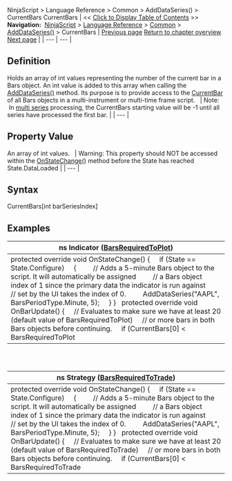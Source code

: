 ﻿
NinjaScript > Language Reference > Common > AddDataSeries() > CurrentBars
CurrentBars
| << [Click to Display Table of Contents](currentbars.md) >> **Navigation:**     [NinjaScript](ninjascript-1.md) > [Language Reference](language_reference_wip-1.md) > [Common](common-1.md) > [AddDataSeries()](adddataseries-1.md) > CurrentBars | [Previous page](barsperiods-1.md) [Return to chapter overview](adddataseries-1.md) [Next page](alert__debugging_and_sharing-1.md) |
| --- | --- |
## Definition
Holds an array of int values representing the number of the current bar in a Bars object. An int value is added to this array when calling the [AddDataSeries()](adddataseries-1.md) method. Its purpose is to provide access to the [CurrentBar](currentbar-1.md) of all Bars objects in a multi-instrument or multi-time frame script. 
 
| Note:    In [multi series](multi-time_frame__instruments-1.md) processing, the CurrentBars starting value will be -1 until all series have processed the first bar. |
| --- |
 
## 
## Property Value
An array of int values.
 
| Warning: This property should NOT be accessed within the [OnStateChange()](onstatechange-1.md) method before the State has reached State.DataLoaded |
| --- |

## Syntax
CurrentBars[int barSeriesIndex]
 
## Examples
| ns Indicator ([BarsRequiredToPlot](barsrequiredtoplot-1.md)) |
| --- |
| protected override void OnStateChange() {      if (State == State.Configure)      {          // Adds a 5-minute Bars object to the script. It will automatically be assigned          // a Bars object index of 1 since the primary data the indicator is run against          // set by the UI takes the index of 0.          AddDataSeries("AAPL", BarsPeriodType.Minute, 5);      } }   protected override void OnBarUpdate() {      // Evaluates to make sure we have at least 20 (default value of BarsRequiredToPlot)      // or more bars in both Bars objects before continuing.      if (CurrentBars[0] < BarsRequiredToPlot || CurrentBars[1] < BarsRequiredToPlot)          return;        // Indicator script logic calculation code... } |
 
## 
| ns Strategy ([BarsRequiredToTrade](barsrequiredtotrade-1.md)) |
| --- |
| protected override void OnStateChange() {      if (State == State.Configure)      {          // Adds a 5-minute Bars object to the script. It will automatically be assigned          // a Bars object index of 1 since the primary data the indicator is run against          // set by the UI takes the index of 0.          AddDataSeries("AAPL", BarsPeriodType.Minute, 5);      } }   protected override void OnBarUpdate() {      // Evaluates to make sure we have at least 20 (default value of BarsRequiredToTrade)      // or more bars in both Bars objects before continuing.      if (CurrentBars[0] < BarsRequiredToTrade || CurrentBars[1] < BarsRequiredToTrade)          return;        // Strategy script logic calculation code... } |

